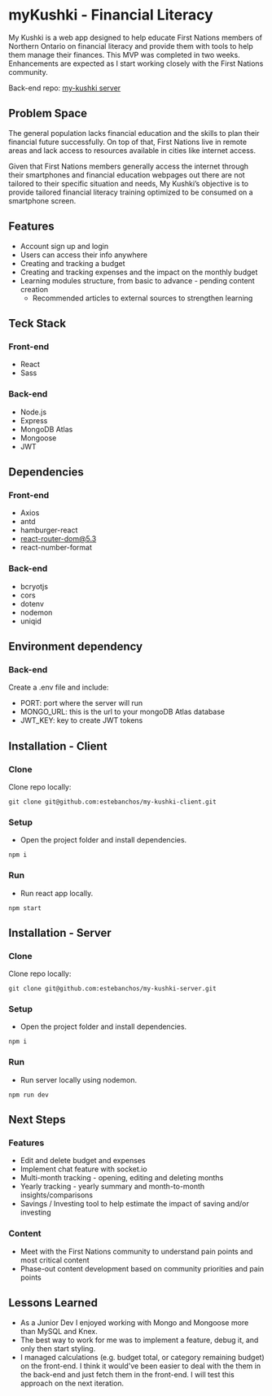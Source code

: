 # myKushki - Financial Literacy
My Kushki is a web app designed to help educate First Nations members of Northern Ontario on financial literacy and provide them with tools to help them manage their finances.
This MVP was completed in two weeks. Enhancements are expected as I start working closely with the First Nations community.

Back-end repo: [my-kushki server](https://github.com/estebanchos/my-kushki-server "my-kushki server")

## Problem Space
The general population lacks financial education and the skills to plan their financial future successfully. On top of that, First Nations live in remote areas and lack access to resources available in cities like internet access.

Given that First Nations members generally access the internet through their smartphones and financial education webpages out there are not tailored to their specific situation and needs, My Kushki’s objective is to provide tailored financial literacy training optimized to be consumed on a smartphone screen.

## Features
* Account sign up and login
* Users can access their info anywhere
* Creating and tracking a budget
* Creating and tracking expenses and the impact on the monthly budget
* Learning modules structure, from basic to advance - pending content creation
    * Recommended articles to external sources to strengthen learning

## Teck Stack
### Front-end
* React
* Sass

### Back-end
* Node.js
* Express
* MongoDB Atlas
* Mongoose
* JWT

## Dependencies
### Front-end
* Axios
* antd
* hamburger-react
* react-router-dom@5.3
* react-number-format
### Back-end
* bcryotjs
* cors
* dotenv
* nodemon
* uniqid

## Environment dependency
### Back-end
Create a .env file and include:
* PORT: port where the server will run
* MONGO_URL: this is the url to your mongoDB Atlas database
* JWT_KEY: key to create JWT tokens

## Installation - Client
### Clone
Clone repo locally:

`git clone git@github.com:estebanchos/my-kushki-client.git`
### Setup
* Open the project folder and install dependencies.

`npm i`
### Run
* Run react app locally.

`npm start`

## Installation - Server
### Clone
Clone repo locally:

`git clone git@github.com:estebanchos/my-kushki-server.git`
### Setup
* Open the project folder and install dependencies.

`npm i`
### Run
* Run server locally using nodemon.

`npm run dev`

## Next Steps
### Features
* Edit and delete budget and expenses
* Implement chat feature with socket.io
* Multi-month tracking - opening, editing and deleting months
* Yearly tracking - yearly summary and month-to-month insights/comparisons
* Savings / Investing tool to help estimate the impact of saving and/or investing
### Content
* Meet with the First Nations community to understand pain points and most critical content
* Phase-out content development based on community priorities and pain points

## Lessons Learned
* As a Junior Dev I enjoyed working with Mongo and Mongoose more than MySQL and Knex.
* The best way to work for me was to implement a feature, debug it, and only then start styling.
* I managed calculations (e.g. budget total, or category remaining budget) on the front-end. I think it would've been easier to deal with the them in the back-end and just fetch them in the front-end. I will test this approach on the next iteration.
